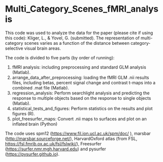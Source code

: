 # Multi_Category_Scenes_fMRI_analysis

This code was used to analyze the data for the paper (please cite if using this code): Kliger, L., & Yovel, G. (submitted). The representation of multi-category scenes varies as a function of the distance between category-selective visual brain areas.

The code is divided to five parts (by order of running):

1. fMRI analysis: including preprocessing and standard GLM analysis (Matlab).
2. arrange_data_after_preprocessing: loading the fMRI GLM .nii results files, including betas, percent signal change and contrast t-maps into a combined .mat file (Matlab).
3. regression_analysis: Perform searchlight analysis and predicting the response to multiple objects based on the response to single objects (Matlab).
4. statistical_tests_and_figures: Perform statistics on the results and plot figures (R).
5. plot_freesurfer_maps: Convert .nii maps to surfaces and plot on an inflated brain (Python)

The code uses spm12 (https://www.fil.ion.ucl.ac.uk/spm/doc/ ), marsbar (http://marsbar.sourceforge.net/), HarvardOxford atlas (from FSL, https://fsl.fmrib.ox.ac.uk/fsl/fslwiki/), Freesurfer (https://surfer.nmr.mgh.harvard.edu) and pysurfer (https://pysurfer.github.io).
